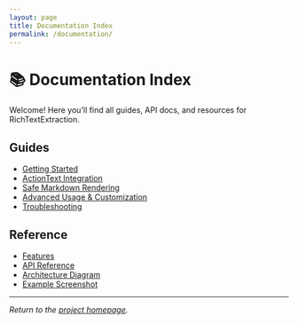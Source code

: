 ```yaml
---
layout: page
title: Documentation Index
permalink: /documentation/
---
```


# 📚 Documentation Index

Welcome! Here you'll find all guides, API docs, and resources for RichTextExtraction.

## Guides

- [Getting Started](./_posts/2024-06-24-getting-started.html)
- [ActionText Integration](./_posts/2024-06-24-actiontext-integration.html)
- [Safe Markdown Rendering](./_posts/2024-06-24-markdown-rendering.html)
- [Advanced Usage & Customization](./_posts/2024-06-24-advanced-usage.html)
- [Troubleshooting](./_posts/2024-06-24-troubleshooting.html)

## Reference

- [Features](./features.markdown)
- [API Reference](./api.markdown)
- [Architecture Diagram](./assets/diagram-rich-text-extraction.mmd)
- [Example Screenshot](./assets/example-screenshot.png)

---

*Return to the [project homepage](./index.markdown).* 